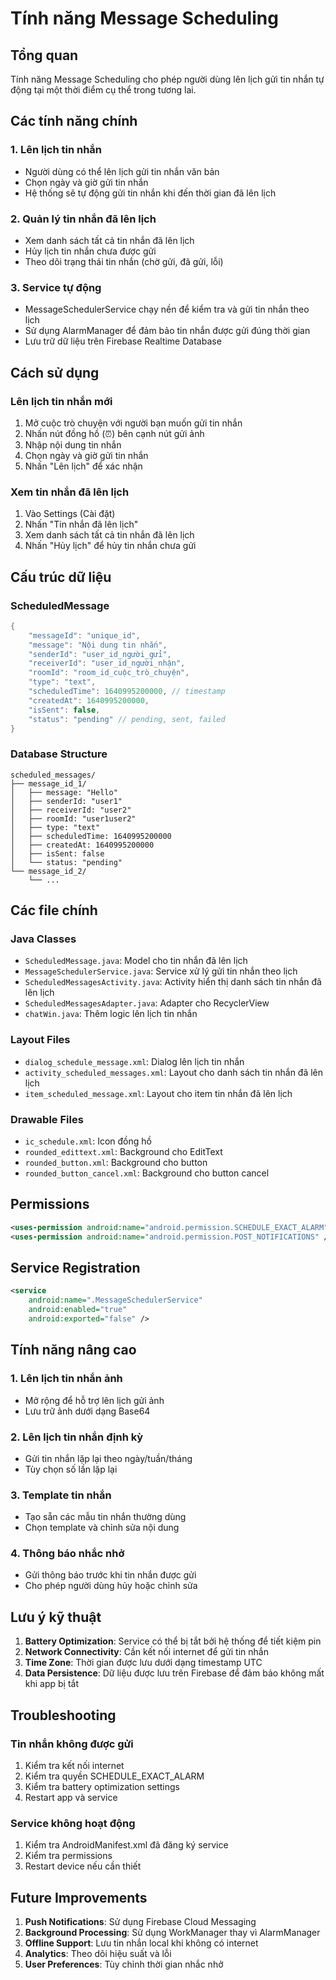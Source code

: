 # Tính năng Message Scheduling

## Tổng quan
Tính năng Message Scheduling cho phép người dùng lên lịch gửi tin nhắn tự động tại một thời điểm cụ thể trong tương lai.

## Các tính năng chính

### 1. Lên lịch tin nhắn
- Người dùng có thể lên lịch gửi tin nhắn văn bản
- Chọn ngày và giờ gửi tin nhắn
- Hệ thống sẽ tự động gửi tin nhắn khi đến thời gian đã lên lịch

### 2. Quản lý tin nhắn đã lên lịch
- Xem danh sách tất cả tin nhắn đã lên lịch
- Hủy lịch tin nhắn chưa được gửi
- Theo dõi trạng thái tin nhắn (chờ gửi, đã gửi, lỗi)

### 3. Service tự động
- MessageSchedulerService chạy nền để kiểm tra và gửi tin nhắn theo lịch
- Sử dụng AlarmManager để đảm bảo tin nhắn được gửi đúng thời gian
- Lưu trữ dữ liệu trên Firebase Realtime Database

## Cách sử dụng

### Lên lịch tin nhắn mới
1. Mở cuộc trò chuyện với người bạn muốn gửi tin nhắn
2. Nhấn nút đồng hồ (⏰) bên cạnh nút gửi ảnh
3. Nhập nội dung tin nhắn
4. Chọn ngày và giờ gửi tin nhắn
5. Nhấn "Lên lịch" để xác nhận

### Xem tin nhắn đã lên lịch
1. Vào Settings (Cài đặt)
2. Nhấn "Tin nhắn đã lên lịch"
3. Xem danh sách tất cả tin nhắn đã lên lịch
4. Nhấn "Hủy lịch" để hủy tin nhắn chưa gửi

## Cấu trúc dữ liệu

### ScheduledMessage
```java
{
    "messageId": "unique_id",
    "message": "Nội dung tin nhắn",
    "senderId": "user_id_người_gửi",
    "receiverId": "user_id_người_nhận",
    "roomId": "room_id_cuộc_trò_chuyện",
    "type": "text",
    "scheduledTime": 1640995200000, // timestamp
    "createdAt": 1640995200000,
    "isSent": false,
    "status": "pending" // pending, sent, failed
}
```

### Database Structure
```
scheduled_messages/
├── message_id_1/
│   ├── message: "Hello"
│   ├── senderId: "user1"
│   ├── receiverId: "user2"
│   ├── roomId: "user1user2"
│   ├── type: "text"
│   ├── scheduledTime: 1640995200000
│   ├── createdAt: 1640995200000
│   ├── isSent: false
│   └── status: "pending"
└── message_id_2/
    └── ...
```

## Các file chính

### Java Classes
- `ScheduledMessage.java`: Model cho tin nhắn đã lên lịch
- `MessageSchedulerService.java`: Service xử lý gửi tin nhắn theo lịch
- `ScheduledMessagesActivity.java`: Activity hiển thị danh sách tin nhắn đã lên lịch
- `ScheduledMessagesAdapter.java`: Adapter cho RecyclerView
- `chatWin.java`: Thêm logic lên lịch tin nhắn

### Layout Files
- `dialog_schedule_message.xml`: Dialog lên lịch tin nhắn
- `activity_scheduled_messages.xml`: Layout cho danh sách tin nhắn đã lên lịch
- `item_scheduled_message.xml`: Layout cho item tin nhắn đã lên lịch

### Drawable Files
- `ic_schedule.xml`: Icon đồng hồ
- `rounded_edittext.xml`: Background cho EditText
- `rounded_button.xml`: Background cho button
- `rounded_button_cancel.xml`: Background cho button cancel

## Permissions
```xml
<uses-permission android:name="android.permission.SCHEDULE_EXACT_ALARM" />
<uses-permission android:name="android.permission.POST_NOTIFICATIONS" />
```

## Service Registration
```xml
<service
    android:name=".MessageSchedulerService"
    android:enabled="true"
    android:exported="false" />
```

## Tính năng nâng cao

### 1. Lên lịch tin nhắn ảnh
- Mở rộng để hỗ trợ lên lịch gửi ảnh
- Lưu trữ ảnh dưới dạng Base64

### 2. Lên lịch tin nhắn định kỳ
- Gửi tin nhắn lặp lại theo ngày/tuần/tháng
- Tùy chọn số lần lặp lại

### 3. Template tin nhắn
- Tạo sẵn các mẫu tin nhắn thường dùng
- Chọn template và chỉnh sửa nội dung

### 4. Thông báo nhắc nhở
- Gửi thông báo trước khi tin nhắn được gửi
- Cho phép người dùng hủy hoặc chỉnh sửa

## Lưu ý kỹ thuật

1. **Battery Optimization**: Service có thể bị tắt bởi hệ thống để tiết kiệm pin
2. **Network Connectivity**: Cần kết nối internet để gửi tin nhắn
3. **Time Zone**: Thời gian được lưu dưới dạng timestamp UTC
4. **Data Persistence**: Dữ liệu được lưu trên Firebase để đảm bảo không mất khi app bị tắt

## Troubleshooting

### Tin nhắn không được gửi
1. Kiểm tra kết nối internet
2. Kiểm tra quyền SCHEDULE_EXACT_ALARM
3. Kiểm tra battery optimization settings
4. Restart app và service

### Service không hoạt động
1. Kiểm tra AndroidManifest.xml đã đăng ký service
2. Kiểm tra permissions
3. Restart device nếu cần thiết

## Future Improvements

1. **Push Notifications**: Sử dụng Firebase Cloud Messaging
2. **Background Processing**: Sử dụng WorkManager thay vì AlarmManager
3. **Offline Support**: Lưu tin nhắn local khi không có internet
4. **Analytics**: Theo dõi hiệu suất và lỗi
5. **User Preferences**: Tùy chỉnh thời gian nhắc nhở 